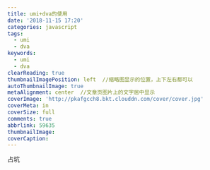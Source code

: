```yaml
---
title: umi+dva的使用
date: '2018-11-15 17:20'
categories: javascript
tags:
  - umi
  - dva
keywords:
  - umi
  - dva
clearReading: true
thumbnailImagePosition: left  //缩略图显示的位置，上下左右都可以
autoThumbnailImage: true
metaAlignment: center  //文章页图片上的文字居中显示
coverImage: 'http://pkafgcch8.bkt.clouddn.com/cover/cover.jpg'
coverMeta: in
coverSize: full
comments: true
abbrlink: 59635
thumbnailImage:
coverCaption:
---
```


占坑
